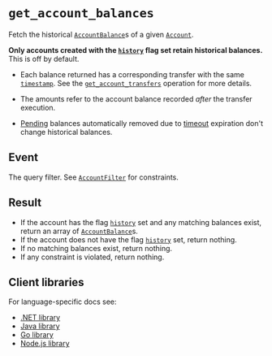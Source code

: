 # `get_account_balances`

Fetch the historical [`AccountBalance`](../account-balance.md)s of a given [`Account`](../account.md).

**Only accounts created with the [`history`](../account.md#flagshistory) flag set retain historical
balances.** This is off by default.

- Each balance returned has a corresponding transfer with the same
  [`timestamp`](../transfer.md#timestamp). See the
  [`get_account_transfers`](get_account_transfers.md) operation for more details.

- The amounts refer to the account balance recorded _after_ the transfer execution.

- [Pending](../transfer.md#flagspending) balances automatically removed due to
  [timeout](../transfer.md#timeout) expiration don't change historical balances.

## Event

The query filter. See [`AccountFilter`](../account-filter.md) for constraints.

## Result

- If the account has the flag [`history`](../account.md#flagshistory) set and any matching
  balances exist, return an array of [`AccountBalance`](../account-balance.md)s.
- If the account does not have the flag [`history`](../account.md#flagshistory) set,
  return nothing.
- If no matching balances exist, return nothing.
- If any constraint is violated, return nothing.

## Client libraries

For language-specific docs see:

* [.NET library](/src/clients/dotnet/README.md#get-account-balances)
* [Java library](/src/clients/java/README.md#get-account-balances)
* [Go library](/src/clients/go/README.md#get-account-balances)
* [Node.js library](/src/clients/node/README.md#get-account-balances)
